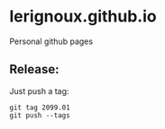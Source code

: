 # lerignoux.github.io

Personal github pages

## Release:
Just push a tag:
```
git tag 2099.01
git push --tags
```
